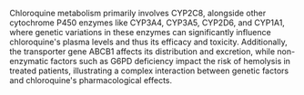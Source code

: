Chloroquine metabolism primarily involves CYP2C8, alongside other cytochrome P450 enzymes like CYP3A4, CYP3A5, CYP2D6, and CYP1A1, where genetic variations in these enzymes can significantly influence chloroquine's plasma levels and thus its efficacy and toxicity. Additionally, the transporter gene ABCB1 affects its distribution and excretion, while non-enzymatic factors such as G6PD deficiency impact the risk of hemolysis in treated patients, illustrating a complex interaction between genetic factors and chloroquine's pharmacological effects.